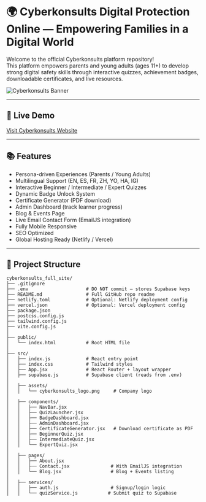 # 🌍 Cyberkonsults Digital Protection Online — Empowering Families in a Digital World

Welcome to the official Cyberkonsults platform repository!  
This platform empowers parents and young adults (ages 11+) to develop strong digital safety skills through interactive quizzes, achievement badges, downloadable certificates, and live resources.

![Cyberkonsults Banner](./public/banner.jpg) <!-- You can add a banner later -->

---

## 🚀 Live Demo

[Visit Cyberkonsults Website](https://your-custom-domain.com)

---

## 📚 Features

- Persona-driven Experiences (Parents / Young Adults)
- Multilingual Support (EN, ES, FR, ZH, YO, HA, IG)
- Interactive Beginner / Intermediate / Expert Quizzes
- Dynamic Badge Unlock System
- Certificate Generator (PDF download)
- Admin Dashboard (track learner progress)
- Blog & Events Page
- Live Email Contact Form (EmailJS integration)
- Fully Mobile Responsive
- SEO Optimized
- Global Hosting Ready (Netlify / Vercel)

---

## 📂 Project Structure

```plaintext
cyberkonsults_full_site/
├── .gitignore
├── .env                     # DO NOT commit — stores Supabase keys
├── README.md                # Full GitHub repo readme
├── netlify.toml             # Optional: Netlify deployment config
├── vercel.json              # Optional: Vercel deployment config
├── package.json
├── postcss.config.js
├── tailwind.config.js
├── vite.config.js
│
├── public/
│   └── index.html           # Root HTML file
│
├── src/
│   ├── index.js             # React entry point
│   ├── index.css            # Tailwind styles
│   ├── App.jsx              # React Router + layout wrapper
│   ├── supabase.js          # Supabase client (reads from .env)
│
│   ├── assets/
│   │   └── cyberkonsults_logo.png     # Company logo
│
│   ├── components/
│   │   ├── NavBar.jsx
│   │   ├── QuizLauncher.jsx
│   │   ├── BadgeDashboard.jsx
│   │   ├── AdminDashboard.jsx
│   │   ├── CertificateGenerator.jsx   # Download certificate as PDF
│   │   ├── BeginnerQuiz.jsx
│   │   ├── IntermediateQuiz.jsx
│   │   └── ExpertQuiz.jsx
│
│   ├── pages/
│   │   ├── About.jsx
│   │   ├── Contact.jsx               # With EmailJS integration
│   │   └── Blog.jsx                  # Blog + Events listing
│
│   ├── services/
│   │   ├── auth.js                   # Signup/login logic
│   │   └── quizService.js           # Submit quiz to Supabase
